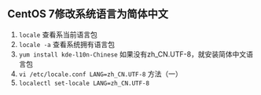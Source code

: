 ## CentOS 7修改系统语言为简体中文
1. ``locale`` 查看系当前语言包
2. ``locale -a`` 查看系统拥有语言包
3. ``yum install kde-l10n-Chinese`` 如果没有zh_CN.UTF-8，就安装简体中文语言包
4. ``vi /etc/locale.conf LANG=zh_CN.UTF-8`` 方法（一）
5. ``localectl set-locale LANG=zh_CN.UTF-8``
